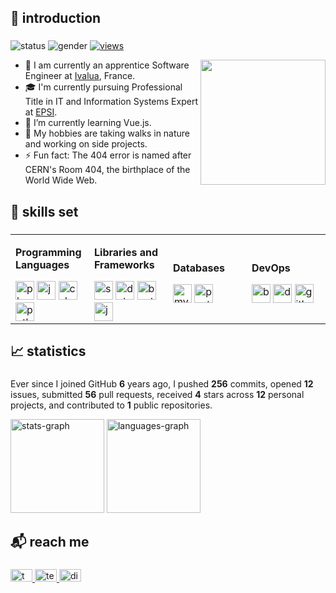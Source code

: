 ###

<h2 align="left">👋 introduction</h2>

### 
![status](https://img.shields.io/badge/status-up-lightgrey) ![gender](https://img.shields.io/badge/gender-%F0%9F%A4%B5-lightgrey) [![views](https://komarev.com/ghpvc/?username=ahmosys&color=lightgrey&label=views)](https://github.com/orhun)

<img align="right" src="https://octodex.github.com/images/hula_loop_octodex03.gif" width="200">

  - 🔭 I am currently an apprentice Software Engineer at <a href="https://ivalua.com/" target="_blank">Ivalua</a>, France.
  - 🎓 I'm currently pursuing Professional Title in IT and Information Systems Expert at <a href="https://epsi.fr/" target="_blank">EPSI</a>.
  - 🌱 I’m currently learning Vue.js.
  - 🤔 My hobbies are taking walks in nature and working on side projects.
  - ⚡ Fun fact: The 404 error is named after CERN's Room 404, the birthplace of the World Wide Web.

### 

<h2 align="left">🔧 skills set</h2>

###
<table width="100%">
  <tr>
    <td style="width: 25%;">
      <div align="left">
        <p><b>Programming Languages</b></p>
        <img src="https://skillicons.dev/icons?i=php" height="30" alt="php logo" />
        <img src="https://skillicons.dev/icons?i=js" height="30" alt="javascript logo" />
        <img src="https://skillicons.dev/icons?i=cs" height="30" alt="csharp logo" />
        <img src="https://skillicons.dev/icons?i=py" height="30" alt="python logo" />
      </div>
    </td>
    <td style="width: 25%;">
      <div align="left">
        <p><b>Libraries and Frameworks</b></p>
        <img src="https://skillicons.dev/icons?i=symfony" height="30" alt="symfony logo" />
        <img src="https://skillicons.dev/icons?i=dotnet" height="30" alt="dot-net logo" />
        <img src="https://skillicons.dev/icons?i=bootstrap" height="30" alt="bootstrap logo" />
        <img src="https://skillicons.dev/icons?i=jquery" height="30" alt="jquery logo" />
      </div>
    </td>
    <td style="width: 25%;">
      <div align="left">
        <p><b>Databases</b></p>
        <img src="https://skillicons.dev/icons?i=mysql" height="30" alt="mysql logo" />
        <img src="https://skillicons.dev/icons?i=postgres" height="30" alt="postgresql logo" />
      </div>
    </td>
    <td style="width: 25%;">
      <div align="left">
        <p><b>DevOps</b></p>
        <img src="https://skillicons.dev/icons?i=bash" height="30" alt="bash logo" />
        <img src="https://skillicons.dev/icons?i=docker" height="30" alt="docker logo" />
        <img src="https://skillicons.dev/icons?i=githubactions" height="30" alt="githubactions logo" />
      </div>
    </td>
  </tr>
</table>

###

###

<h2 align="left">📈 statistics</h2>

###
Ever since I joined GitHub **6** years ago, I pushed **256** commits, opened **12** issues, submitted **56** pull requests, received **4** stars across **12** personal projects, and contributed to **1** public repositories.
<div align="left">
  <img src="https://github-readme-stats.vercel.app/api?username=ahmosys&hide_title=false&hide_rank=true&show_icons=true&include_all_commits=true&count_private=true&disable_animations=false&locale=en&hide_border=false&order=1&theme=graywhite" height="150" alt="stats-graph"  />
  <img src="https://github-readme-stats.vercel.app/api/top-langs?username=ahmosys&locale=en&hide_title=false&layout=compact&card_width=320&langs_count=5&hide_border=false&order=2&theme=graywhite" height="150" alt="languages-graph"  />
</div>

###

<h2 align="left">📬 reach me</h2>

###
<div align="left">
  <a href="https://twitter.com/ahmosys" target="_blank">
    <img src="https://raw.githubusercontent.com/maurodesouza/profile-readme-generator/master/src/assets/icons/social/twitter/default.svg" width="35" height="20" alt="twitter-logo"  />
  </a>
  <a href="https://t.me/ahmosys" target="_blank">
    <img src="https://raw.githubusercontent.com/maurodesouza/profile-readme-generator/master/src/assets/icons/social/telegram/default.svg" width="35" height="20" alt="telegram-logo"  />
  </a>
  <a href="https://discord.com/users/283954969416302592" target="_blank">
    <img src="https://raw.githubusercontent.com/maurodesouza/profile-readme-generator/master/src/assets/icons/social/discord/default.svg" width="35" height="20" alt="discord-logo"  />
  </a>
</div>

###
